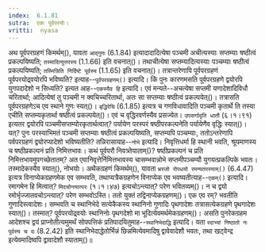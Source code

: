 ```yaml
---
index:  6.1.81
sutra:  एकः पूर्वपरयोः।
vritti:  nyasa
---
```


अथ पूर्वपरग्रहणं किमर्थम्(), यावता `आद्गुणः` (6.1.84) इत्यादादादित्येषा पञ्चमी अचीत्यस्याः सप्तम्याः षष्ठीत्वं प्रकल्पयिष्यति; `तस्मादित्युत्तरस्य` (1.1.66) इति वचनात्()। तथाचीत्येषा सप्तम्यादित्यस्याः पञ्चम्याः षष्ठीत्वं प्रकल्पयिष्यति; `तस्मिन्निति निर्दिष्टे पूर्वस्य` (1.1.65) इति वचनात्()। तत्रान्तरेणापि पूर्वपरग्रहणं पूर्वपरयोद्र्वयोरपि भविष्यति? इत्याह--`पूर्वपरग्रहणम्()` इत्यादि। किं पुनः कारणमसति पूर्वपरग्रहणे द्वयोरपि युगपदादेशो न सिध्यति? इत्यत आह--`एकस्यैव हि` इत्यादि। एवं मन्यते--अचत्येषा सप्तमी यणादेशादिविधौ चरितार्था; आदित्येषां तु पञ्चमी न क्वचिच्चरितार्था, अतः सा सप्तम्याः षष्ठीत्वं प्रकल्पयेत्()। तत्रासति पूर्वपरग्रहणेऽच एव स्थाने गुणः स्यत्()। `बृद्धिरेचि` (6.1.85) इत्यत्र च गणविधावादिति पञ्चमी कृतार्थे ति तस्या एचीति सप्तम्यकृतार्था षष्ठीत्वं प्रकल्पयेत्()। एवं च वृद्धिरवर्णस्यैव प्रसज्येत। `उपसर्गादृति धातौ` (६।१।९१) इत्यतर द्वयोरपि पञ्चमीसप्तम्योरकृतार्थत्वात्? पर्यायेण परस्परं षष्ठीपरकल्पनेति पर्यायेणैव वृद्धिः स्यात्()। यत्? पुनः परस्याभिमतं पञ्चमी सप्तम्याः षष्ठीत्वं प्रकल्पयिष्यति, सप्तम्यपि पञ्चम्याः, ततोऽन्तरेणापि पर्वपरग्रहणं द्व्योरप्यादेशो भविष्यतीति? तन्निरासायाह--`नोभे` इत्यादि। निवृत्तिधर्मा हि स्थानी भवति, श्रूयमाणस्य च षष्ठीप्रकल्पनं प्रति निमित्तभावः। कथं पूर्वपरौ निवत्र्तेयाताम्()? षष्ठीप्रकल्पनं च प्रति निमित्तभावमुपगच्छेतातम्? अत एवानिवृत्तेर्निमित्तभावस्य चासम्भवान्नोभे सप्तमीपञ्चम्यौ युगयत्प्रकल्पिके भवतः। तस्मादेकस्यैव स्यात्(), नोभयोः। 
अथैकग्रहणं किमर्थम्(), यावता `भ्रस्जो रोपधयो रमन्यतरस्याम्()` (6.4.47) इत्यत्र विनाप्येकग्रहणमेक एव सम्भवति, तथाप्यत्रैकग्रहणेन विनाप्येक एव भवष्यतीत्याह--`एकम्()` इत्यादि। रमागमेन हि मित्वात्? `मिदचोन्त्यात्परः` (१।१।४७) इत्यचोऽन्त्यात्? परेण भवितव्यम्()। न च द्वयो रमोर्भृज्जातवचोऽन्त्यात्? परेण सम्भवोऽस्ति। ततो युक्तं तद्विनाप्येकग्रहणम्()। एक एव रम्? भवतीति गुणादिस्त्वादेशः। सम्भवति च स्थानिभेदे सत्येकैकस्य स्थानिनो गुणादिः पृथगादेशः तत्रासत्येकग्रहणे पृथगादेशः स्यात्()। तस्मात्? पूर्वपरयोद्र्वयोः स्थानिनोः पृथगदेशो मा भूदित्येवमर्थमेकग्रहणम्()। असति पुनरेकग्रहम आदेशश्च द्वयं प्राप्नोतीत्यमुमर्थं सोपपत्तिकं प्रतिपादयितुमाह--`स्थानिभेदाद्धि` इत्यादि। यता `रदाभ्यां निष्ठातो नः पूर्वस्य च दः` (8.2.42) इति स्थानिभेदाद्धेतोर्भिन्नं छिन्नमित्येवमादिषु द्वावेवादेशौ भवतः, तथा खट्वेन्द्र इत्येवमादिष्वपि द्वावादेशौ स्याताम्()॥
